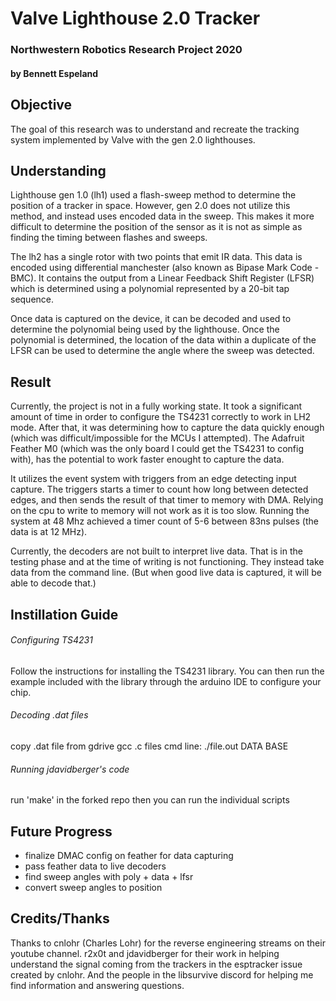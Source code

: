 # Valve Lighthouse 2.0 Tracker
### Northwestern Robotics Research Project 2020
#### by Bennett Espeland

## Objective
The goal of this research was to understand and recreate the tracking system implemented by Valve with the gen 2.0 lighthouses.

## Understanding
Lighthouse gen 1.0 (lh1) used a flash-sweep method to determine the position of a tracker in space.  However, gen 2.0 does not utilize this method, and instead uses encoded data in the sweep. This makes it more difficult to determine the position of the sensor as it is not as simple as finding the timing between flashes and sweeps.

The lh2 has a single rotor with two points that emit IR data.  This data is encoded using differential manchester (also known as Bipase Mark Code - BMC).  It contains the output from a Linear Feedback Shift Register (LFSR) which is determined using a polynomial represented by a 20-bit tap sequence.

Once data is captured on the device, it can be decoded and used to determine the polynomial being used by the lighthouse.  Once the polynomial is determined, the location of the data within a duplicate of the LFSR can be used to determine the angle where the sweep was detected.

## Result
Currently, the project is not in a fully working state.  It took a significant amount of time in order to configure the TS4231 correctly to work in LH2 mode.  After that, it was determining how to capture the data quickly enough (which was difficult/impossible for the MCUs I attempted).  The Adafruit Feather M0 (which was the only board I could get the TS4231 to config with), has the potential to work faster enought to capture the data.

It utilizes the event system with triggers from an edge detecting input capture.  The triggers starts a timer to count how long between detected edges, and then sends the result of that timer to memory with DMA.  Relying on the cpu to write to memory will not work as it is too slow.  Running the system at 48 Mhz achieved a timer count of 5-6 between 83ns pulses (the data is at 12 MHz).  

Currently, the decoders are not built to interpret live data.  That is in the testing phase and at the time of writing is not functioning.  They instead take data from the command line. (But when good live data is captured, it will be able to decode that.)


## Instillation Guide
###### Configuring TS4231
Follow the instructions for installing the TS4231 library.  You can then run the example included with the library through the arduino IDE to configure your chip.

###### Decoding .dat files
copy .dat file from gdrive
gcc .c files
cmd line: ./file.out DATA BASE

###### Running jdavidberger's code
run 'make' in the forked repo
then you can run the individual scripts


## Future Progress
- finalize DMAC config on feather for data capturing
- pass feather data to live decoders
- find sweep angles with poly + data + lfsr
- convert sweep angles to position

## Credits/Thanks
Thanks to cnlohr (Charles Lohr) for the reverse engineering streams on their youtube channel.  r2x0t and jdavidberger for their work in helping understand the signal coming from the trackers in the esptracker issue created by cnlohr.  And the people in the libsurvive discord for helping me find information and answering questions.